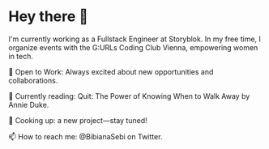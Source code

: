 # Hey there 👋

I'm currently working as a Fullstack Engineer at Storyblok. In my free time, I organize events with the G:URLs Coding Club Vienna, empowering women in tech.

👀 Open to Work: Always excited about new opportunities and collaborations.

📖 Currently reading: Quit: The Power of Knowing When to Walk Away by Annie Duke.

🍳 Cooking up: a new project—stay tuned!

📫 How to reach me: @BibianaSebi on Twitter.
